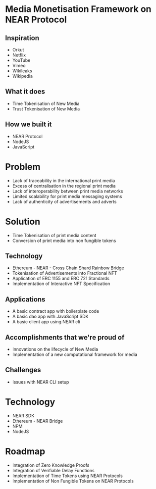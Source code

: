 Media Monetisation Framework on NEAR Protocol
=============================================

## Inspiration
- Orkut
- Netflix
- YouTube
- Vimeo
- Wikileaks
- Wikipedia

## What it does
- Time Tokenisation of New Media 
- Trust Tokenisation of New Media

## How we built it
- NEAR Protocol
- NodeJS
- JavaScript

# Problem
- Lack of traceability in the international print media
- Excess of centralisation in the regional print media
- Lack of interoperability between print media networks
- Limited scalability for print media messaging systems
- Lack of authenticity of advertisements and adverts

# Solution
- Time Tokenisation of print media content
- Conversion of print media into non fungible tokens

## Technology
- Ethereum - NEAR - Cross Chain Shard Rainbow Bridge
- Tokenisation of Advertisements into Fractional NFT
- Application of ERC 1155 and ERC 721 Standards
- Implementation of Interactive NFT Specification

## Applications
- A basic contract app with boilerplate code
- A basic dao app with JavaScript SDK
- A basic client app using NEAR cli

## Accomplishments that we're proud of
- Innovations on the lifecycle of New Media 
- Implementation of a new computational framework for media

## Challenges
- Issues with NEAR CLI setup

# Technology
- NEAR SDK
- Ethereum - NEAR Bridge
- NPM
- NodeJS

# Roadmap
- Integration of Zero Knowledge Proofs
- Integration of Verifiable Delay Functions
- Implementation of Time Tokens using NEAR Protocols
- Implementation of Non Fungible Tokens on NEAR Protocols
